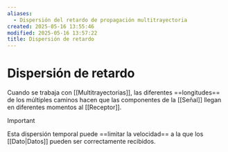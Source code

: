 ```yaml
---
aliases:
  - Dispersión del retardo de propagación multitrayectoria
created: 2025-05-16 13:55:46
modified: 2025-05-16 13:57:22
title: Dispersión de retardo
---
```


# Dispersión de retardo

Cuando se trabaja con [[Multitrayectorias]], las diferentes ==longitudes== de los múltiples caminos hacen que las componentes de la [[Señal]] llegan en diferentes momentos al [[Receptor]].

> [!important]
> Esta dispersión temporal puede ==limitar la velocidad== a la que los [[Dato|Datos]] pueden ser correctamente recibidos.
